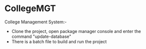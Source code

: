 # CollegeMGT
College Management System:-
- Clone the project, open package manager console and enter the command "update-database"
- There is a batch file to build and run the project
